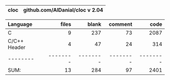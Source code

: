 cloc|github.com/AlDanial/cloc v 2.04
--- | ---

Language|files|blank|comment|code
:-------|-------:|-------:|-------:|-------:
C|9|237|73|2087
C/C++ Header|4|47|24|314
--------|--------|--------|--------|--------
SUM:|13|284|97|2401

